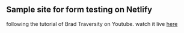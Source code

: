 ## Sample site for form testing on Netlify

following the tutorial of Brad Traversity on Youtube.
watch it live [here]()

